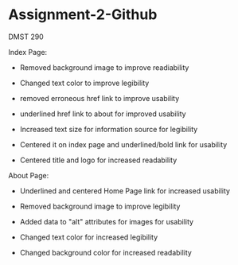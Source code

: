 # Assignment-2-Github
DMST 290

Index Page:

- Removed background image to improve readiability 

- Changed text color to improve legibility 

- removed erroneous href link to improve usability 

- underlined href link to about for improved usability 

- Increased text size for information source for legibility 

- Centered it on index page and underlined/bold link for usability

- Centered title and logo for increased readability
 

About Page:

- Underlined and centered Home Page link for increased usability

- Removed background image to improve legibility 

- Added data to "alt" attributes for images for usability

- Changed text color for increased legibility 

- Changed background color for increased readability

